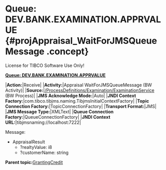 # Queue: DEV.BANK.EXAMINATION.APPRVALUE {#projAppraisal_WaitForJMSQueueMessage .concept}

License for TIBCO Software Use Only!

**[Queue: DEV.BANK.EXAMINATION.APPRVALUE](../msgs/dest_Id118.md)**

|**Action:**|Receive|
|**Activity:**|Appraisal WaitForJMSQueueMessage \(BW Activity\)|
|**Source:**|[/ProcessDefinitions/Examination/ExaminationService](../../../projects/GrantingCredit/ProcessDefinitions/Examination/ExaminationService.process.md) \(BW Process\)|
|**JMS Acknowledge Mode:**|Auto|
|**JNDI Context Factory:**|com.tibco.tibjms.naming.TibjmsInitialContextFactory|
|**Topic Connection Factory:**|TopicConnectionFactory|
|**Transport Format:**|JMS|
|**JMS Message Type:**|XMLText|
|**Queue Connection Factory:**|QueueConnectionFactory|
|**JNDI Context URL:**|tibjmsnaming://localhost:7222|

Message:

-   AppraisalResult
    -   ?realtyValue: i8
    -   ?customerName: string

**Parent topic:**[GrantingCredit](../../../crossref/dest/projs/GrantingCredit.md)

